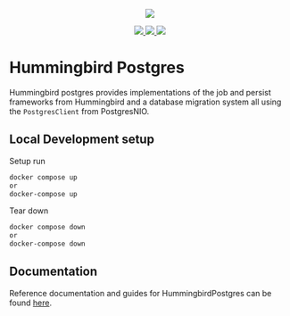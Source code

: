 <p align="center">
<picture>
  <source media="(prefers-color-scheme: dark)" srcset="https://github.com/hummingbird-project/hummingbird/assets/9382567/48de534f-8301-44bd-b117-dfb614909efd">
  <img src="https://github.com/hummingbird-project/hummingbird/assets/9382567/e371ead8-7ca1-43e3-8077-61d8b5eab879">
</picture>
</p>  
<p align="center">
<a href="https://swift.org">
  <img src="https://img.shields.io/badge/swift-5.9-brightgreen.svg"/>
</a>
<a href="https://github.com/hummingbird-project/postgres-migrations/actions?query=workflow%3ACI">
  <img src="https://github.com/hummingbird-project/postgres-migrations/actions/workflows/ci.yml/badge.svg?branch=main"/>
</a>
<a href="https://discord.gg/7ME3nZ7mP2">
  <img src="https://img.shields.io/badge/chat-discord-brightgreen.svg"/>
</a>
</p>

# Hummingbird Postgres

Hummingbird postgres provides implementations of the job and persist frameworks from Hummingbird and a database migration system all using the `PostgresClient` from PostgresNIO.

## Local Development setup

Setup run
```sh
docker compose up
or 
docker-compose up
```
Tear down

```sh
docker compose down
or
docker-compose down
```

## Documentation

Reference documentation and guides for HummingbirdPostgres can be found [here](https://docs.hummingbird.codes/2.0/documentation/hummingbirdpostgres).
